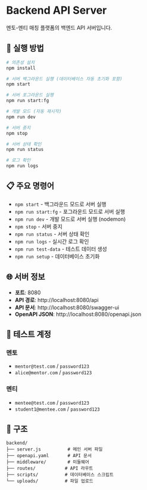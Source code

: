 # Backend API Server

멘토-멘티 매칭 플랫폼의 백엔드 API 서버입니다.

## 🚀 실행 방법

```bash
# 의존성 설치
npm install

# 서버 백그라운드 실행 (데이터베이스 자동 초기화 포함)
npm start

# 서버 포그라운드 실행
npm run start:fg

# 개발 모드 (자동 재시작)
npm run dev

# 서버 중지
npm stop

# 서버 상태 확인
npm run status

# 로그 확인
npm run logs
```

## 📋 주요 명령어

- `npm start` - 백그라운드 모드로 서버 실행
- `npm run start:fg` - 포그라운드 모드로 서버 실행
- `npm run dev` - 개발 모드로 서버 실행 (nodemon)
- `npm stop` - 서버 중지
- `npm run status` - 서버 상태 확인
- `npm run logs` - 실시간 로그 확인
- `npm run test-data` - 테스트 데이터 생성
- `npm run setup` - 데이터베이스 초기화

## 🌐 서버 정보

- **포트**: 8080
- **API 경로**: http://localhost:8080/api
- **API 문서**: http://localhost:8080/swagger-ui
- **OpenAPI JSON**: http://localhost:8080/openapi.json

## 🧪 테스트 계정

### 멘토
- `mentor@test.com` / `password123`
- `alice@mentor.com` / `password123`

### 멘티
- `mentee@test.com` / `password123`
- `student1@mentee.com` / `password123`

## 📁 구조

```
backend/
├── server.js          # 메인 서버 파일
├── openapi.yaml       # API 문서
├── middleware/        # 미들웨어
├── routes/           # API 라우트
├── scripts/          # 데이터베이스 스크립트
└── uploads/          # 파일 업로드
```
